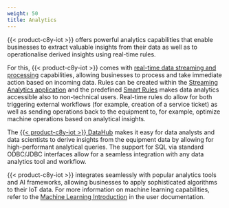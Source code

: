 ```yaml
---
weight: 50
title: Analytics
---
```


{{< product-c8y-iot >}} offers powerful analytics capabilities that enable businesses to extract valuable insights from their data as well as to operationalise derived insights using real-time rules. 

For this, {{< product-c8y-iot >}} comes with [real-time data streaming and processing](/concepts/realtime/) capabilities, allowing businesses to process and take immediate action based on incoming data. Rules can be created within the [Streaming Analytics application](/streaming-analytics/introduction-analytics/#home) and the predefined [Smart Rules](/cockpit/smart-rules/) makes data analytics accessible also to non-technical users. Real-time rules do allow for both triggering external workflows (for example, creation of a service ticket) as well as sending operations back to the equipment to, for example, optimize machine operations based on analytical insights.

The [{{< product-c8y-iot >}} DataHub](/datahub/datahub-overview/) makes it easy for data analysts and data scientists to derive insights from the equipment data by allowing for high-performant analytical queries. The support for SQL via standard ODBC/JDBC interfaces allow for a seamless integration with any data analytics tool and workflow.

{{< product-c8y-iot >}} integrates seamlessly with popular analytics tools and AI frameworks, allowing businesses to apply sophisticated algorithms to their IoT data. For more information on machine learning capabilities, refer to the [Machine Learning Introduction](/machine-learning/ml-introduction/) in the user documentation.
